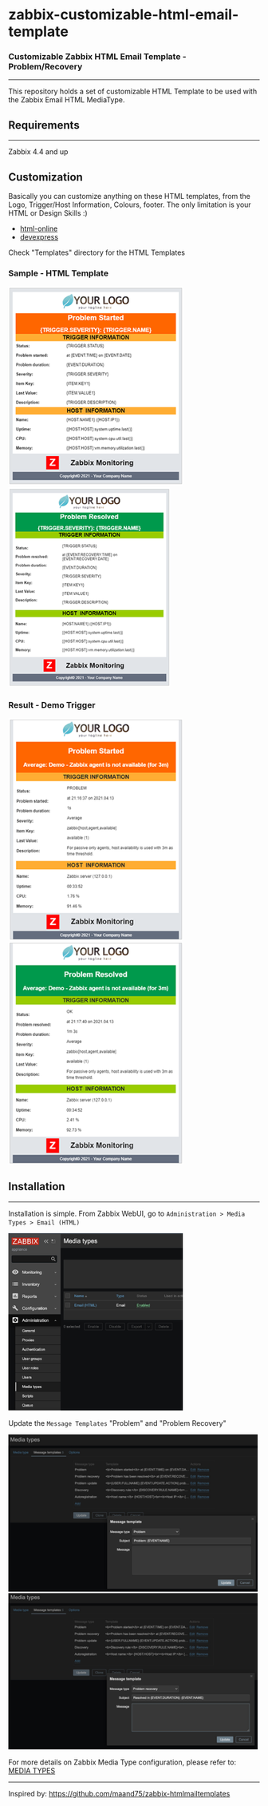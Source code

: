 # zabbix-customizable-html-email-template

### Customizable Zabbix HTML Email Template - Problem/Recovery

---

This repository holds a set of customizable HTML Template to be used with the Zabbix Email HTML MediaType.

## Requirements

---
Zabbix 4.4 and up

## Customization

Basically you can customize anything on these HTML templates, from the Logo, Trigger/Host Information, Colours, footer. The only limitation is your HTML or Design Skills :)

- [html-online](https://html-online.com/editor/)
- [devexpress](https://demos.devexpress.com/ASPxHtmlEditorDemos/Features/General.aspx)

Check "Templates" directory for the HTML Templates

### Sample - HTML Template
<img src="https://raw.githubusercontent.com/JulioZanette/zabbix-html-email-template/main/Images/Problem.png" width="350"> <img src="https://raw.githubusercontent.com/JulioZanette/zabbix-html-email-template/main/Images/Recovery.png" height="400">

### Result - Demo Trigger
<img src="https://raw.githubusercontent.com/JulioZanette/zabbix-html-email-template/main/Images/Demo-Problem.png" width="350"> <img src="https://raw.githubusercontent.com/JulioZanette/zabbix-html-email-template/main/Images/Demo%20-%20Recovery.png" width="350">

## Installation

---
Installation is simple. From Zabbix WebUI, go to `Administration > Media Types > Email (HTML)`

<img src="https://raw.githubusercontent.com/JulioZanette/zabbix-html-email-template/main/Images/MidiaType.jpeg" width="350">

Update the `Message Templates` "Problem" and "Problem Recovery"

<img src="https://raw.githubusercontent.com/JulioZanette/zabbix-html-email-template/main/Images/MidiaType_Problem.jpeg" width="500"> <img src="https://raw.githubusercontent.com/JulioZanette/zabbix-html-email-template/main/Images/MidiaType_Recovery.jpeg" width="500">



For more details on Zabbix Media Type configuration, please refer to: [MEDIA TYPES](https://www.zabbix.com/documentation/4.4/manual/config/notifications/media)


---
Inspired by: https://github.com/maand75/zabbix-htmlmailtemplates